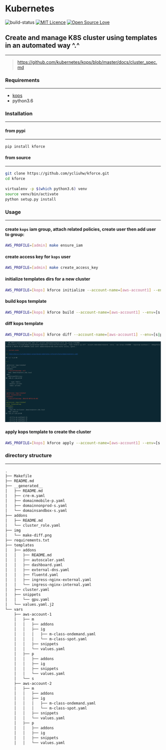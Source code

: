 # Kubernetes

![build-status](http://nginx.k8s.domainsecurity.cc/api/badges/ycliuhw/kforce/status.svg?branch=master)
[![MIT Licence](https://badges.frapsoft.com/os/mit/mit.svg?v=103)](https://opensource.org/licenses/mit-license.php)
[![Open Source Love](https://badges.frapsoft.com/os/v1/open-source.svg?v=103)](https://github.com/ellerbrock/open-source-badges/)


## Create and manage K8S cluster using templates in an automated way ^.^

----

> <https://github.com/kubernetes/kops/blob/master/docs/cluster_spec.md>

### Requirements

----

* [kops](https://github.com/kubernetes/kops/)
* python3.6

### Installation

----

#### from pypi

----

```bash
pip install kforce
```

#### from source

----

```bash
git clone https://github.com/ycliuhw/kforce.git
cd kforce

virtualenv -p $(which python3.6) venv
source venv/bin/activate
python setup.py install
```

### Usage

----

#### create `kops` iam group, attach related policies, create user then add user to group:

```bash
AWS_PROFILE=[admin] make ensure_iam
```

#### create access key for `kops` user

```bash
AWS_PROFILE=[admin] make create_access_key
```

#### initialize templates dirs for a new cluster

```bash
AWS_PROFILE=[kops] kforce initialize --account-name=[aws-account1] --env=[s|p|u|m] --vpc-id=vpc-xxxx [--force=True]
```

#### build kops template

```bash
AWS_PROFILE=[kops] kforce build --account-name=[aws-account1] --env=[s|p|u|m] --vpc-id=vpc-xxxx
```

#### diff kops template

```bash
AWS_PROFILE=[kops] kforce diff --account-name=[aws-account1] --env=[s|p|u|m] --vpc-id=vpc-xxxx
```

![make diff](img/make-diff.png)

#### apply kops template to create the cluster

```bash
AWS_PROFILE=[kops] kforce apply --account-name=[aws-account1] --env=[s|p|u|m] --vpc-id=vpc-xxxx
```

### directory structure

----

```text
.
├── Makefile
├── README.md
├── __generated__
│   ├── README.md
│   ├── cre-m.yaml
│   ├── domainmobile-p.yaml
│   ├── domainnonprod-s.yaml
│   └── domainsandbox-s.yaml
├── addons
│   ├── README.md
│   └── cluster_role.yaml
├── img
│   └── make-diff.png
├── requirements.txt
├── templates
│   ├── addons
│   │   ├── README.md
│   │   ├── autoscaler.yaml
│   │   ├── dashboard.yaml
│   │   ├── external-dns.yaml
│   │   ├── fluentd.yaml
│   │   ├── ingress-nginx-external.yaml
│   │   └── ingress-nginx-internal.yaml
│   ├── cluster.yaml
│   ├── snippets
│   │   └── gpu.yaml
│   └── values.yaml.j2
└── vars
    ├── aws-account-1
    │   ├── m
    │   │   ├── addons
    │   │   ├── ig
    │   │   │   ├── m-class-ondemand.yaml
    │   │   │   └── m-class-spot.yaml
    │   │   ├── snippets
    │   │   └── values.yaml
    │   ├── p
    │   │   ├── addons
    │   │   ├── ig
    │   │   ├── snippets
    │   │   └── values.yaml
    │   └── s
    ├── aws-account-2
    │   ├── m
    │   │   ├── addons
    │   │   ├── ig
    │   │   │   ├── m-class-ondemand.yaml
    │   │   │   └── m-class-spot.yaml
    │   │   ├── snippets
    │   │   └── values.yaml
    │   ├── p
    │   │   ├── addons
    │   │   ├── ig
    │   │   ├── snippets
    │   │   └── values.yaml
```
